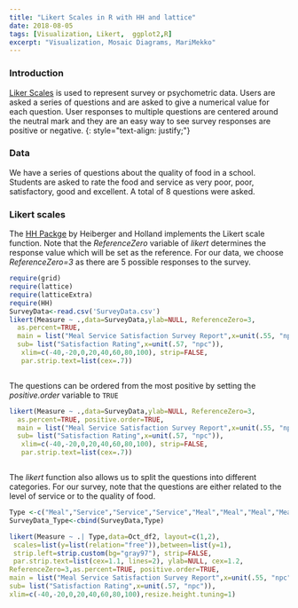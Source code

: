 ```yaml
---
title: "Likert Scales in R with HH and lattice"
date: 2018-08-05
tags: [Visualization, Likert,  ggplot2,R]
excerpt: "Visualization, Mosaic Diagrams, MariMekko"
---
```

### Introduction
[Liker Scales](https://en.wikipedia.org/wiki/Likert_scale) is used to represent survey or psychometric data. Users are asked a series of questions and are asked to give a numerical value for each question. User responses to multiple questions are centered around the neutral mark and they are an easy way to see survey responses are positive or negative.
{: style="text-align: justify;"}

### Data
We have a series of questions about the quality of food in a school. Students are asked to rate the food and service as very poor, poor, satisfactory, good and excellent. A total of 8 questions were asked.
<img src="{{site.url }}{{site.baseurl }}/images/likert/data.jpeg" alt="">


### Likert scales
The [HH Packge](https://cran.r-project.org/web/packages/HH/index.html) by Heiberger and Holland implements the Likert scale function. Note that the *ReferenceZero* variable of *likert* determines the response value which will be set as the reference. For our data, we choose *ReferenceZero=3* as there are 5 possible responses to the survey.

```r
require(grid)
require(lattice)
require(latticeExtra)
require(HH)
SurveyData<-read.csv('SurveyData.csv')
likert(Measure ~ .,data=SurveyData,ylab=NULL, ReferenceZero=3,
  as.percent=TRUE,
  main = list("Meal Service Satisfaction Survey Report",x=unit(.55, "npc")),
  sub= list("Satisfaction Rating",x=unit(.57, "npc")),
   xlim=c(-40,-20,0,20,40,60,80,100), strip=FALSE,
   par.strip.text=list(cex=.7))
```

<img src="{{site.url }}{{site.baseurl }}/images/likert/likert.jpeg" alt="">

The questions can be ordered from the most positive by setting the *positive.order* variable to `TRUE`

```r
likert(Measure ~ .,data=SurveyData,ylab=NULL, ReferenceZero=3,
  as.percent=TRUE, positive.order=TRUE,
  main = list("Meal Service Satisfaction Survey Report",x=unit(.55, "npc")),
  sub= list("Satisfaction Rating",x=unit(.57, "npc")),
   xlim=c(-40,-20,0,20,40,60,80,100), strip=FALSE,
   par.strip.text=list(cex=.7))
```

<img src="{{site.url }}{{site.baseurl }}/images/likert/likertordered.jpeg" alt="">

The *likert* function also allows us to split the questions into different categories. For our survey, note that the questions are either related to the level of service or to the quality of food.

```r
Type <-c("Meal","Service","Service","Service","Meal","Meal","Meal","Meal")
SurveyData_Type<-cbind(SurveyData,Type)

likert(Measure ~ .| Type,data=Oct_df2, layout=c(1,2),
 scales=list(y=list(relation="free")),between=list(y=1),
 strip.left=strip.custom(bg="gray97"), strip=FALSE,
 par.strip.text=list(cex=1.1, lines=2), ylab=NULL, cex=1.2,
ReferenceZero=3,as.percent=TRUE, positive.order=TRUE,
main = list("Meal Service Satisfaction Survey Report",x=unit(.55, "npc")),
sub= list("Satisfaction Rating",x=unit(.57, "npc")),
xlim=c(-40,-20,0,20,40,60,80,100),resize.height.tuning=1)
```
<img src="{{site.url }}{{site.baseurl }}/images/likert/likert_cat.jpeg" alt="">
